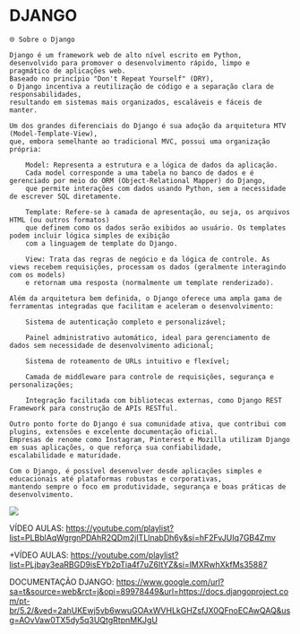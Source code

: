 # DJANGO

    🌐 Sobre o Django
    
    Django é um framework web de alto nível escrito em Python,
    desenvolvido para promover o desenvolvimento rápido, limpo e pragmático de aplicações web.
    Baseado no princípio "Don't Repeat Yourself" (DRY), 
    o Django incentiva a reutilização de código e a separação clara de responsabilidades,
    resultando em sistemas mais organizados, escaláveis e fáceis de manter.
    
    Um dos grandes diferenciais do Django é sua adoção da arquitetura MTV (Model-Template-View),
    que, embora semelhante ao tradicional MVC, possui uma organização própria:
    
        Model: Representa a estrutura e a lógica de dados da aplicação. 
        Cada model corresponde a uma tabela no banco de dados e é gerenciado por meio do ORM (Object-Relational Mapper) do Django,
        que permite interações com dados usando Python, sem a necessidade de escrever SQL diretamente.
    
        Template: Refere-se à camada de apresentação, ou seja, os arquivos HTML (ou outros formatos) 
        que definem como os dados serão exibidos ao usuário. Os templates podem incluir lógica simples de exibição
        com a linguagem de template do Django.
    
        View: Trata das regras de negócio e da lógica de controle. As views recebem requisições, processam os dados (geralmente interagindo com os models)
        e retornam uma resposta (normalmente um template renderizado).
    
    Além da arquitetura bem definida, o Django oferece uma ampla gama de ferramentas integradas que facilitam e aceleram o desenvolvimento:
    
        Sistema de autenticação completo e personalizável;
    
        Painel administrativo automático, ideal para gerenciamento de dados sem necessidade de desenvolvimento adicional;
    
        Sistema de roteamento de URLs intuitivo e flexível;
    
        Camada de middleware para controle de requisições, segurança e personalizações;
    
        Integração facilitada com bibliotecas externas, como Django REST Framework para construção de APIs RESTful.
    
    Outro ponto forte do Django é sua comunidade ativa, que contribui com plugins, extensões e excelente documentação oficial.
    Empresas de renome como Instagram, Pinterest e Mozilla utilizam Django em suas aplicações, o que reforça sua confiabilidade, 
    escalabilidade e maturidade.
    
    Com o Django, é possível desenvolver desde aplicações simples e educacionais até plataformas robustas e corporativas,
    mantendo sempre o foco em produtividade, segurança e boas práticas de desenvolvimento.
    




<img src="https://encrypted-tbn0.gstatic.com/images?q=tbn:ANd9GcTckjqKtZBXcjxqSi74DGO891i_8JabYhl5GbKXiPd8CQaOS5Zg62ogOyV0&s=10"/>



VÍDEO AULAS: https://youtube.com/playlist?list=PLBblAqWgrgnPDAhR2QDm2jITLlnabDh6y&si=hF2FvJUIq7GB4Zmv

+VÍDEO AULAS:
https://youtube.com/playlist?list=PLjbay3eaRBGD9isEYb2pTia4f7uZ6ItYZ&si=lMXRwhXkfMs35887


DOCUMENTAÇÃO DJANGO: https://www.google.com/url?sa=t&source=web&rct=j&opi=89978449&url=https://docs.djangoproject.com/pt-br/5.2/&ved=2ahUKEwj5vb6wwuGOAxWVHLkGHZsfJX0QFnoECAwQAQ&usg=AOvVaw0TX5dy5q3UQtgRtpnMKJgU
